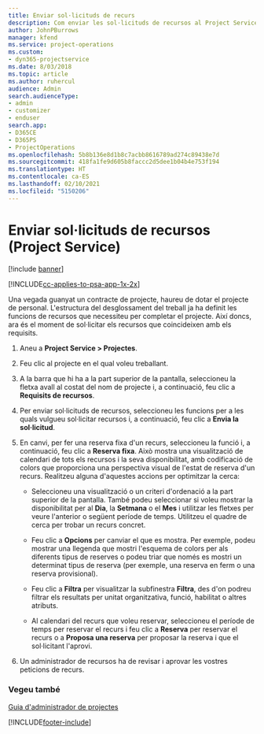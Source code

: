 ```yaml
---
title: Enviar sol·licituds de recurs
description: Com enviar les sol·licituds de recursos al Project Service
author: JohnPBurrows
manager: kfend
ms.service: project-operations
ms.custom:
- dyn365-projectservice
ms.date: 8/03/2018
ms.topic: article
ms.author: ruhercul
audience: Admin
search.audienceType:
- admin
- customizer
- enduser
search.app:
- D365CE
- D365PS
- ProjectOperations
ms.openlocfilehash: 5b8b136e8d1b8c7acbb8616789ad274c89438e7d
ms.sourcegitcommit: 418fa1fe9d605b8faccc2d5dee1b04b4e753f194
ms.translationtype: HT
ms.contentlocale: ca-ES
ms.lasthandoff: 02/10/2021
ms.locfileid: "5150206"
---
```

# <a name="submit-resource-requests-project-service"></a>Enviar sol·licituds de recursos (Project Service)

[!include [banner](../includes/psa-now-project-operations.md)]

[!INCLUDE[cc-applies-to-psa-app-1x-2x](../includes/cc-applies-to-psa-app-1x-2x.md)]

Una vegada guanyat un contracte de projecte, haureu de dotar el projecte de personal. L'estructura del desglossament del treball ja ha definit les funcions de recursos que necessiteu per completar el projecte. Així doncs, ara és el moment de sol·licitar els recursos que coincideixen amb els requisits.  
  
1.  Aneu a **Project Service > Projectes**.  
  
2.  Feu clic al projecte en el qual voleu treballant.  
  
3.  A la barra que hi ha a la part superior de la pantalla, seleccioneu la fletxa avall al costat del nom de projecte i, a continuació, feu clic a **Requisits de recursos**.  
  
4.  Per enviar sol·licituds de recursos, seleccioneu les funcions per a les quals vulgueu sol·licitar recursos i, a continuació, feu clic a **Envia la sol·licitud**.  
  
5.  En canvi, per fer una reserva fixa d'un recurs, seleccioneu la funció i, a continuació, feu clic a **Reserva fixa**. Això mostra una visualització de calendari de tots els recursos i la seva disponibilitat, amb codificació de colors que proporciona una perspectiva visual de l'estat de reserva d'un recurs. Realitzeu alguna d'aquestes accions per optimitzar la cerca:  
  
    -   Seleccioneu una visualització o un criteri d'ordenació a la part superior de la pantalla. També podeu seleccionar si voleu mostrar la disponibilitat per al **Dia**, la **Setmana** o el **Mes** i utilitzar les fletxes per veure l'anterior o següent període de temps. Utilitzeu el quadre de cerca per trobar un recurs concret.  
  
    -   Feu clic a **Opcions** per canviar el que es mostra. Per exemple, podeu mostrar una llegenda que mostri l'esquema de colors per als diferents tipus de reserves o podeu triar que només es mostri un determinat tipus de reserva (per exemple, una reserva en ferm o una reserva provisional).  
  
    -   Feu clic a **Filtra** per visualitzar la subfinestra **Filtra**, des d'on podreu filtrar els resultats per unitat organitzativa, funció, habilitat o altres atributs.  
  
    -   Al calendari del recurs que voleu reservar, seleccioneu el període de temps per reservar el recurs i feu clic a **Reserva** per reservar el recurs o a **Proposa una reserva** per proposar la reserva i que el sol·licitant l'aprovi.  
  
6.  Un administrador de recursos ha de revisar i aprovar les vostres peticions de recurs.  
  
### <a name="see-also"></a>Vegeu també  
 [Guia d'administrador de projectes](../psa/project-manager-guide.md)


[!INCLUDE[footer-include](../includes/footer-banner.md)]